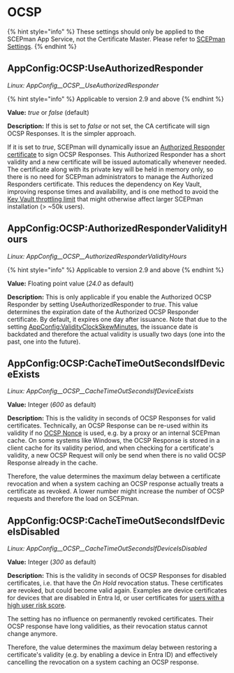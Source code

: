 # OCSP

{% hint style="info" %}
These settings should only be applied to the SCEPman App Service, not the Certificate Master. Please refer to [SCEPman Settings](./).
{% endhint %}

## AppConfig:OCSP:UseAuthorizedResponder

_Linux: AppConfig\_\_OCSP\_\_UseAuthorizedResponder_

{% hint style="info" %}
Applicable to version 2.9 and above
{% endhint %}

**Value:** _true_ or _false_ (default)

**Description:** If this is set to _false_ or not set, the CA certificate will sign OCSP Responses. It is the simpler approach.

If it is set to _true_, SCEPman will dynamically issue an [Authorized Responder certificate](https://datatracker.ietf.org/doc/html/rfc6960#section-4.2.2.2) to sign OCSP Responses. This Authorized Responder has a short validity and a new certificate will be issued automatically whenever needed. The certificate along with its private key will be held in memory only, so there is no need for SCEPman administrators to manage the Authorized Responders certificate. This reduces the dependency on Key Vault, improving response times and availability, and is one method to avoid the [Key Vault throttling limit](https://learn.microsoft.com/en-us/azure/key-vault/general/service-limits) that might otherwise affect larger SCEPman installation (> \~50k users).

## AppConfig:OCSP:AuthorizedResponderValidityHours

_Linux: AppConfig\_\_OCSP\_\_AuthorizedResponderValidityHours_

{% hint style="info" %}
Applicable to version 2.9 and above
{% endhint %}

**Value:** Floating point value (_24.0_ as default)

**Description:** This is only applicable if you enable the Authorized OCSP Responder by setting UseAuthorizedResponder to _true_. This value determines the expiration date of the Authorized OCSP Responder certificate. By default, it expires one day after issuance. Note that due to the setting [AppConfig:ValidityClockSkewMinutes](certificates.md#appconfig-validityclockskewminutes), the issuance date is backdated and therefore the actual validity is usually two days (one into the past, one into the future).

## AppConfig:OCSP:CacheTimeOutSecondsIfDeviceExists

_Linux: AppConfig\_\_OCSP\_\_CacheTimeOutSecondsIfDeviceExists_

**Value:** Integer (_600_ as default)

**Description:** This is the validity in seconds of OCSP Responses for valid certificates. Technically, an OCSP Response can be re-used within its validity if no [OCSP Nonce](https://datatracker.ietf.org/doc/html/rfc6960#section-4.4.1) is used, e.g. by a proxy or an internal SCEPman cache. On some systems like Windows, the OCSP Response is stored in a client cache for its validity period, and when checking for a certificate's validity, a new OCSP Request will only be send when there is no valid OCSP Response already in the cache.

Therefore, the value determines the maximum delay between a certificate revocation and when a system caching an OCSP response actually treats a certificate as revoked. A lower number might increase the number of OCSP requests and therefore the load on SCEPman.

## AppConfig:OCSP:CacheTimeOutSecondsIfDeviceIsDisabled

_Linux: AppConfig\_\_OCSP\_\_CacheTimeOutSecondsIfDeviceIsDisabled_

**Value:** Integer (_300_ as default)

**Description:** This is the validity in seconds of OCSP Responses for disabled certificates, i.e. that have the _On Hold_ revocation status. These certificates are revoked, but could become valid again. Examples are device certificates for devices that are disabled in Entra Id, or user certificates for [users with a high user risk score](scep-endpoints/intune-validation.md#appconfig-intunevalidation-userriskcheck).

The setting has no influence on permanently revoked certificates. Their OCSP response have long validities, as their revocation status cannot change anymore.

Therefore, the value determines the maximum delay between restoring a certificate's validity (e.g. by enabling a device in Entra ID) and effectively cancelling the revocation on a system caching an OCSP response.
